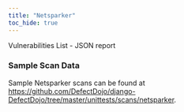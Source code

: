 ```yaml
---
title: "Netsparker"
toc_hide: true
---
```

Vulnerabilities List - JSON report

### Sample Scan Data
Sample Netsparker scans can be found at https://github.com/DefectDojo/django-DefectDojo/tree/master/unittests/scans/netsparker.